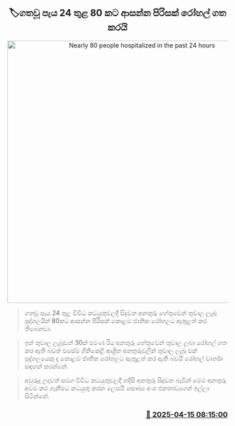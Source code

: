 <p align='center'><b><h2 align='center' title='Nearly 80 people hospitalized in the past 24 hours'>🏷ගතවූ පැය 24 තුළ 80 කට ආසන්න පිරිසක් රෝහල් ගත කරයි</h2></b></p>
<p align='center'><img src='https://helakuru.sgp1.cdn.digitaloceanspaces.com/esana/images/lib/colombo-national-hospital[1].jpg' width='600' alt='Nearly 80 people hospitalized in the past 24 hours'></p>

> ගතවූ පැය 24 තුළ විවිධ කටයුතුවලදී සිදුවන අනතුරු හේතුවෙන් තුවාල ලැබූ පුද්ගලයින් 80කට ආසන්න පිරිසක් කොළඹ ජාතික රෝහලට ඇතුළත් කර තිබෙනවා.

> ඉන් තුවාල ලැබූවන් 30ක් පමණ රිය අනතුරු හේතුවෙන් තුවාල ලබා රෝහල් ගත කර ඇති බවත් එසේම ගිනිකෙළි ආශ්‍රිත අනතුරුවලින් තුවාල ලැබූ එක් පුද්ගලයෙකු ද කොළඹ ජාතික රෝහලට ඇතුළත් කර ඇති බවයි රෝහල් වාර්තා සඳහන් කරන්නේ.

> අවුරුදු උදාවත් සමග විවිධ කටයුතුවලදී හදිසි අනතුරු සිදුවන බැවින් මෙම අනතුරු අවම කර ගැනීමට කටයුතු කරන ලෙසයි සෞඛ්‍ය අංශ ජනතාවගෙන් ඉල්ලා සිටින්නේ.



<h3 align='right'><a href='https://www.helakuru.lk/esana/p/109232/'>📅 2025-04-15 08:15:00</a></h3>
